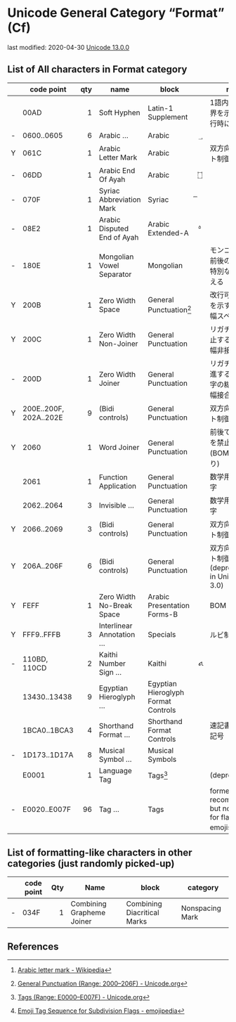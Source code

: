 # Unicode General Category “Format” (Cf)

last modified: 2020-04-30
[Unicode 13.0.0](http://www.unicode.org/versions/Unicode13.0.0/)


## List of All characters in Format category

|   | code point             | qty | name                        | block                               |   | note  |
| - | ---------------------- | --: | --------------------------- | ----------------------------------- | - | ----- |
|   | 00AD                   |   1 | Soft Hyphen                 | Latin-1 Supplement                  | ­  | 1語内の単語境界を示す（改行時に出現） |
| - | 0600..0605             |   6 | Arabic …                    | Arabic                              | ؀ |  |
| Y | 061C                   |   1 | Arabic Letter Mark          | Arabic                              |   | 双方向テキスト制御記号[^1] |
| - | 06DD                   |   1 | Arabic End Of Ayah          | Arabic                              | ۝ |  |
| - | 070F                   |   1 | Syriac Abbreviation Mark    | Syriac                              | ܏  |  |
| - | 08E2                   |   1 | Arabic Disputed End of Ayah | Arabic Extended-A                   | ࣢|  |
| - | 180E                   |   1 | Mongolian Vowel Separator   | Mongolian                           | ᠎ | モンゴル語で前後の文字を特別な形に変える |
| Y | 200B                   |   1 | Zero Width Space            | General Punctuation[^2]             |   | 改行可能位置を示す（ゼロ幅スペース） |
| Y | 200C                   |   1 | Zero Width Non-Joiner       | General Punctuation                 |   | リガチャを抑止する（ゼロ幅非接合子） |
| - | 200D                   |   1 | Zero Width Joiner           | General Punctuation                 |   | リガチャを促進する / 絵文字の糊（ゼロ幅接合子） |
| Y | 200E..200F, 202A..202E |   9 | (Bidi controls)             | General Punctuation                 |   | 双方向テキスト制御記号 |
| Y | 2060                   |   1 | Word Joiner                 | General Punctuation                 |   | 前後での改行を禁止する (BOMの代わり) |
|   | 2061                   |   1 | Function Application        | General Punctuation                 |   | 数学用制御文字 |
|   | 2062..2064             |   3 | Invisible …                 | General Punctuation                 |   | 数学用制御文字 |
| Y | 2066..2069             |   3 | (Bidi controls)             | General Punctuation                 |   | 双方向テキスト制御記号 |
| Y | 206A..206F             |   6 | (Bidi controls)             | General Punctuation                 |   | 双方向テキスト制御記号 (deprecated in Unicode 3.0) |
| Y | FEFF                   |   1 | Zero Width No-Break Space   | Arabic Presentation Forms-B         |   | BOM |
| Y | FFF9..FFFB             |   3 | Interlinear Annotation …    | Specials                            |   | ルビ制御文字 |
| - | 110BD, 110CD           |   2 | Kaithi Number Sign …        | Kaithi                              | 𑂽|  |
|   | 13430..13438           |   9 | Egyptian Hieroglyph …       | Egyptian Hieroglyph Format Controls |   |  |
|   | 1BCA0..1BCA3           |   4 | Shorthand Format …          | Shorthand Format Controls           |   | 速記書式制御記号 |
| - | 1D173..1D17A           |   8 | Musical Symbol …            | Musical Symbols                     |   |  |
|   | E0001                  |   1 | Language Tag                | Tags[^3]                            |   | (deprecated) |
| - | E0020..E007F           |  96 | Tag …                       | Tags                                |   | formerly not recommended but now used for flag emojis[^4] |


## List of formatting-like characters in other categories (just randomly picked-up)

|   | code point             | Qty | Name                        | block                               | category          |
| - | ---------------------- | --: | --------------------------- | ----------------------------------- | ----------------- |
| - | 034F                   |   1 | Combining Grapheme Joiner   | Combining Diacritical Marks         | Nonspacing Mark   |


## References

[^1]: [Arabic letter mark - Wikipedia](https://en.wikipedia.org/wiki/Arabic_letter_mark)
[^2]: [General Punctuation (Range: 2000–206F) - Unicode.org](https://unicode.org/charts/PDF/U2000.pdf)
[^3]: [Tags (Range: E0000–E007F) - Unicode.org](https://unicode.org/charts/PDF/UE0000.pdf)
[^4]: [Emoji Tag Sequence for Subdivision Flags - emojipedia](https://emojipedia.org/emoji-tag-sequence/)
